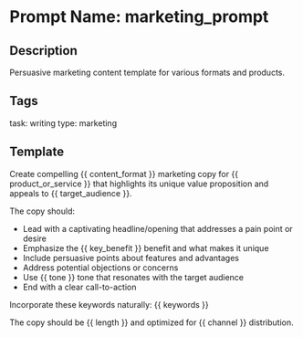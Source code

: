 # Prompt Name: marketing_prompt

## Description
Persuasive marketing content template for various formats and products.

## Tags
task: writing
type: marketing

## Template
Create compelling {{ content_format }} marketing copy for {{ product_or_service }} that highlights its unique value proposition and appeals to {{ target_audience }}.

The copy should:
- Lead with a captivating headline/opening that addresses a pain point or desire
- Emphasize the {{ key_benefit }} benefit and what makes it unique
- Include persuasive points about features and advantages
- Address potential objections or concerns
- Use {{ tone }} tone that resonates with the target audience
- End with a clear call-to-action

Incorporate these keywords naturally: {{ keywords }}

The copy should be {{ length }} and optimized for {{ channel }} distribution.